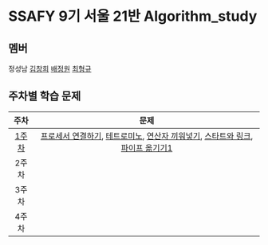 # SSAFY 9기 서울 21반 Algorithm_study

## 멤버

정성남
[김창희](https://github.com/changkim1)
[배정원](https://github.com/Baejw0111)
[최형규](https://github.com/ChoiHyeongGyu)

## 주차별 학습 문제

|주차|문제|
|:---:|:---:|
|[1주차](https://github.com/changkim1/algorithm_study/tree/main/week1)|[프로세서 연결하기](https://swexpertacademy.com/main/code/problem/problemDetail.do?contestProbId=AV4suNtaXFEDFAUf&&), [테트로미노](https://www.acmicpc.net/problem/14500), [연산자 끼워넣기](https://www.acmicpc.net/problem/14888), [스타트와 링크](https://www.acmicpc.net/problem/14889), [파이프 옮기기1](https://www.acmicpc.net/problem/17070)|
|2주차||
|3주차||
|4주차||
